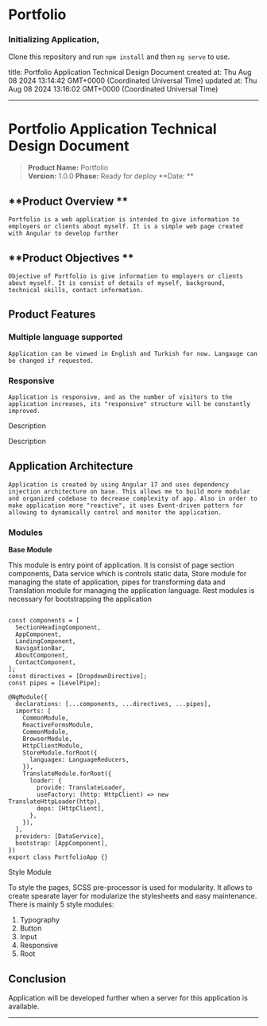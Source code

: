 # Portfolio

### Initializing Application,

Clone this repository and run `npm install` and then `ng serve` to use.

title: Portfolio Application Technical Design Document
created at: Thu Aug 08 2024 13:14:42 GMT+0000 (Coordinated Universal Time)
updated at: Thu Aug 08 2024 13:16:02 GMT+0000 (Coordinated Universal Time)

---

# Portfolio Application Technical Design Document

> **Product Name:** Portfolio  
> **Version:** 1.0.0
> **Phase:** Ready for deploy
> **Date: **

## **Product Overview **

    Portfolio is a web application is intended to give information to employers or clients about myself. It is a simple web page created with Angular to develop further

## **Product Objectives **

    Objective of Portfolio is give information to employers or clients about myself. It is consist of details of myself, background, technical skills, contact information.

## Product Features

### Multiple language supported

    Application can be viewed in English and Turkish for now. Langauge can be changed if requested.

### Responsive

    Application is responsive, and as the number of visitors to the application increases, its "responsive" structure will be constantly improved.

Description

Description

## Application Architecture

    Application is created by using Angular 17 and uses dependency injection architecture on base. This allows me to build more modular and organized codebase to decrease complexity of app. Also in order to make application more "reactive", it uses Event-driven pattern for allowing to dynamically control and monitor the application.

### Modules

**Base Module**

This module is entry point of application. It is consist of page section components, Data service which is controls static data, Store module for managing the state of application, pipes for transforming data and Translation module for managing the application language. Rest modules is necessary for bootstrapping the application

```

const components = [
  SectionHeadingComponent,
  AppComponent,
  LandingComponent,
  NavigationBar,
  AboutComponent,
  ContactComponent,
];
const directives = [DropdownDirective];
const pipes = [LevelPipe];

@NgModule({
  declarations: [...components, ...directives, ...pipes],
  imports: [
    CommonModule,
    ReactiveFormsModule,
    CommonModule,
    BrowserModule,
    HttpClientModule,
    StoreModule.forRoot({
      languagex: LanguageReducers,
    }),
    TranslateModule.forRoot({
      loader: {
        provide: TranslateLoader,
        useFactory: (http: HttpClient) => new TranslateHttpLoader(http),
        deps: [HttpClient],
      },
    }),
  ],
  providers: [DataService],
  bootstrap: [AppComponent],
})
export class PortfolioApp {}
```

Style Module

To style the pages, SCSS pre-processor is used for modularity. It allows to create spearate layer for modularize the stylesheets and easy maintenance. There is mainly 5 style modules:

1.  Typography
2.  Button
3.  Input
4.  Responsive
5.  Root

## Conclusion

Application will be developed further when a server for this application is available.

---
